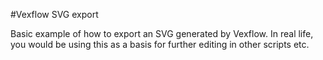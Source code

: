 #Vexflow SVG export

Basic example of how to export an SVG generated by Vexflow.
In real life, you would be using this as a basis for further editing in other scripts etc.
